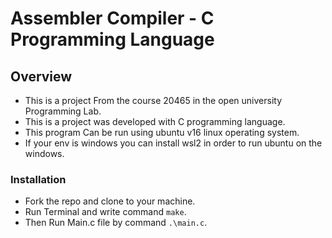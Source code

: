 # Assembler Compiler - C Programming Language

## Overview
- This is a project From the course 20465 in the open university Programming Lab.
- This is a project was developed with C programming language.
- This program Can be run using ubuntu v16 linux operating system.
- If your env is windows you can install wsl2 in order to run ubuntu on the windows.

### Installation
- Fork the repo and clone to your machine.
- Run Terminal and write command `make`.
- Then Run Main.c file by command `.\main.c`.
